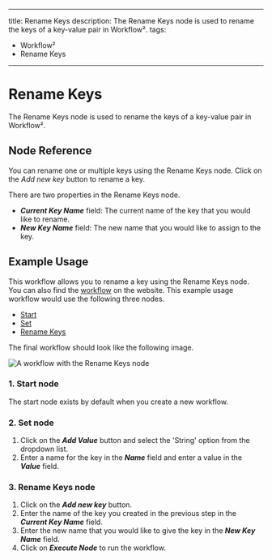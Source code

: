 
---
title: Rename Keys
description: The Rename Keys node is used to rename the keys of a key-value pair in Workflow².
tags:
  - Workflow²
  - Rename Keys
---

# Rename Keys
The Rename Keys node is used to rename the keys of a key-value pair in Workflow².


## Node Reference

You can rename one or multiple keys using the Rename Keys node. Click on the *Add new key* button to rename a key.

There are two properties in the Rename Keys node.

- ***Current Key Name*** field: The current name of the key that you would like to rename.
- ***New Key Name*** field: The new name that you would like to assign to the key.


## Example Usage

This workflow allows you to rename a key using the Rename Keys node. You can also find the [workflow](https://n8n.io/workflows/582) on the website. This example usage workflow would use the following three nodes.
- [Start](/workflow/integrations/core-nodes/n8n-nodes-base.start/)
- [Set](/workflow/integrations/core-nodes/n8n-nodes-base.set/)
- [Rename Keys]()


The final workflow should look like the following image.

![A workflow with the Rename Keys node](/_images/integrations/core-nodes/renamekeys/workflow.png)

### 1. Start node

The start node exists by default when you create a new workflow.

### 2. Set node

1. Click on the ***Add Value*** button and select the 'String' option from the dropdown list.
2. Enter a name for the key in the ***Name*** field and enter a value in the ***Value*** field.

### 3. Rename Keys node

1. Click on the ***Add new key*** button.
2. Enter the name of the key you created in the previous step in the ***Current Key Name*** field.
3. Enter the new name that you would like to give the key in the ***New Key Name*** field.
4. Click on ***Execute Node*** to run the workflow.
